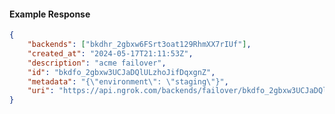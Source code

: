 <!-- Code generated for API Clients. DO NOT EDIT. -->

#### Example Response

```json
{
	"backends": ["bkdhr_2gbxw6FSrt3oat129RhmXX7rIUf"],
	"created_at": "2024-05-17T21:11:53Z",
	"description": "acme failover",
	"id": "bkdfo_2gbxw3UCJaDQlULzhoJifDqxgnZ",
	"metadata": "{\"environment\": \"staging\"}",
	"uri": "https://api.ngrok.com/backends/failover/bkdfo_2gbxw3UCJaDQlULzhoJifDqxgnZ"
}
```
